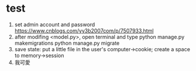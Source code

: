 # test

1. set admin account and password
	https://www.cnblogs.com/yy3b2007com/p/7507933.html
2. after modifing <model.py>, open terminal and type
	python manage.py makemigrations
	python manage.py migrate
3. save state: 
	put a little file in the user's computer->cookie;
	create a space to memory->session 
4. 我可愛

